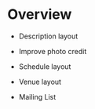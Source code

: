 # Overview

* Description layout

* Improve photo credit

* Schedule layout
* Venue layout

* Mailing List

